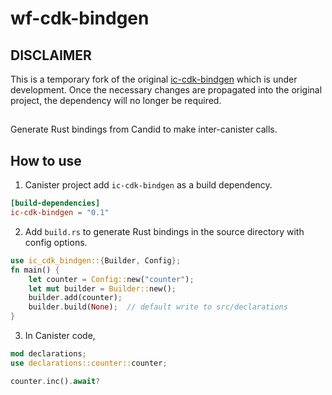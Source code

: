 # wf-cdk-bindgen


## DISCLAIMER

This is a temporary fork of the original [ic-cdk-bindgen](https://github.com/dfinity/cdk-rs/tree/main/src/ic-cdk-bindgen) which is under development. Once the necessary changes are propagated into the original project, the dependency will no longer be required.

## 

Generate Rust bindings from Candid to make inter-canister calls.

## How to use

1. Canister project add `ic-cdk-bindgen` as a build dependency.

```toml
[build-dependencies]
ic-cdk-bindgen = "0.1"
```

2. Add `build.rs` to generate Rust bindings in the source directory with config options.

```rs
use ic_cdk_bindgen::{Builder, Config};
fn main() {
    let counter = Config::new("counter");
    let mut builder = Builder::new();
    builder.add(counter);
    builder.build(None);  // default write to src/declarations
}
```

3. In Canister code,

```rs
mod declarations;
use declarations::counter::counter;

counter.inc().await?
```
